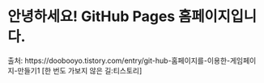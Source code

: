 <!DOCTYPE html> 
<html lang="ko"> 
<head> 
    <meta charset="UTF-8"> 
    <meta name="viewport" content="width=device-width, initial-scale=1.0"> 
    <title>내 GitHub Pages</title> 
</head> 
<body> 
	<h1>안녕하세요! GitHub Pages 홈페이지입니다.</h1> 
</body> 
</html>
출처: https://doobooyo.tistory.com/entry/git-hub-홈페이지를-이용한-게임페이지-만들기1 [한 번도 가보지 않은 길:티스토리]
